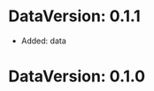 DataVersion: 0.1.1
=======================
* Added: data

DataVersion: 0.1.0
=======================


